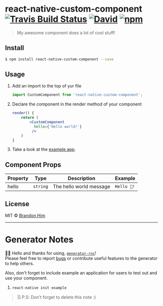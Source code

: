 # react-native-custom-component [![Travis Build Status](https://img.shields.io/travis/brh55/react-native-custom-component.svg?style=flat-square)](https://travis-ci.org/brh55/react-native-custom-component) [![David](https://img.shields.io/david/dev/brh55/react-native-custom-component.svg?style=flat-square)](https://david-dm.org/brh55/react-native-custom-component?type=dev) [![npm](https://img.shields.io/npm/dt/react-native-custom-component.svg?style=flat-square)](https://www.npmjs.com/package/react-native-custom-component)

> My awesome component does a lot of cool stuff!

## Install
```bash
$ npm install react-native-custom-component --save
```

## Usage
1. Add an import to the top of yur file
    ```js
    import CustomComponent from 'react-native-custom-component';
    ```
2. Declare the component in the render method of your component
    ```jsx
    render() {
        return (
            <CustomComponent
              hello={'Hello world!'}
             />
        )
    }
    ```
3. Take a look at the [example app](/tree/master/example).

## Component Props
| Property | Type     | Description             | Example     |
|----------|----------|-------------------------|-------------|
| hello    | `string` | The hello world message | `Hello 🦄!` |

## License
MIT © [Brandon Him](https://github.com/brh55/react-native-custom-component)

---
# Generator Notes
👋🏽 Hello and thanks for using, [`generator-rnc`](https://github.com/brh55/generator-rnc)! <br>
Please feel free to report [bugs](https://github.com/brh55/generator-rnc/issues) or contribute useful features to the generator to help others.

Also, don't forget to include example an application for users to test out and use your component.

1. `react-native init example`

> 🗒 P.S: Don't forget to delete this note :)
